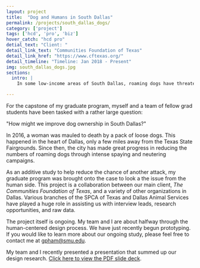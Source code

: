 ```yaml
---
layout: project
title:  "Dog and Humans in South Dallas"
permalink: /projects/south_dallas_dogs/
category: ['project']
tags: ['hcd', 'pro', 'biz']
hover_catch: "hcd pro"
detial_text: "Client: "
detail_link_text: "Communities Foundation of Texas"
detail_link_href: "https://www.cftexas.org/"
detail_timeline: "Timeline: Jan 2018 - Present"
img: south_dallas_dogs.jpg
sections:
  intro: |
    In some low-income areas of South Dallas, roaming dogs have threatened the safety of locals. However, many of these dogs are only loose due to the behavior of their owners. To push the point even further, these behaviors are culturally ingrained within the community. What points of intervention exist in this space, and how do we design for the community instead of against it? 

---
```


For the capstone of my graduate program, myself and a team of fellow grad students have been tasked with a rather large question:

"How might we improve dog ownership in South Dallas?"

In 2016, a woman was mauled to death by a pack of loose dogs. This happened in the heart of Dallas, only a few miles away from the Texas State Fairgrounds. Since then, the city has made great progress in reducing the numbers of roaming dogs through intense spaying and neutering campaigns. 

As an additive study to help reduce the chance of another attack, my graduate program was brought onto the case to look a the issue from the human side. This project is a collaboration between our main client, _The Communities Foundation of Texas_, and a variety of other organizations in Dallas. Various branches of the SPCA of Texas and Dallas Animal Services have played a huge role in assisting us with interview leads, research opportunities, and raw data. 

The project itself is ongoing. My team and I are about halfway through the human-centered design process. We have just recently begun prototyping. If you would like to learn more about our ongoing study, please feel free to contact me at [gpham@smu.edu](mailto:gpham@smu.edu).

My team and I recently presented a presentation that summed up our design research. [Click here to view the PDF slide deck](http://www.gavinpham.com/assets/slides/South-Dallas-Dogs.pdf).